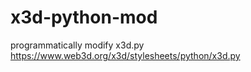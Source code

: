 # x3d-python-mod
programmatically modify x3d.py https://www.web3d.org/x3d/stylesheets/python/x3d.py
